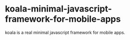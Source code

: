 koala-minimal-javascript-framework-for-mobile-apps
===================================================

koala is a real minimal javascript framework for mobile apps. 
